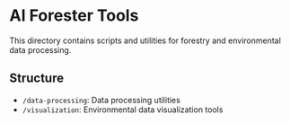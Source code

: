 # AI Forester Tools

This directory contains scripts and utilities for forestry and environmental data processing.

## Structure

- `/data-processing`: Data processing utilities
- `/visualization`: Environmental data visualization tools